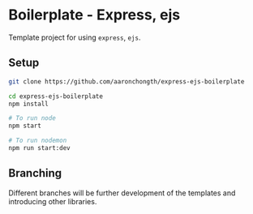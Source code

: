 # Boilerplate - Express, ejs

Template project for using `express`, `ejs`.

## Setup

```bash
git clone https://github.com/aaronchongth/express-ejs-boilerplate

cd express-ejs-boilerplate
npm install

# To run node
npm start

# To run nodemon
npm run start:dev 
```

## Branching

Different branches will be further development of the templates and introducing other libraries.

